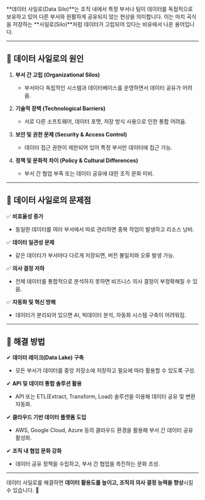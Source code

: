 **데이터 사일로(Data Silo)**는 조직 내에서 특정 부서나 팀이 데이터를 독점적으로 보유하고 있어 다른 부서와 원활하게 공유되지 않는 현상을 의미합니다. 이는 마치 곡식을 저장하는 **사일로(Silo)**처럼 데이터가 고립되어 있다는 비유에서 나온 용어입니다.

---

## 🔹 **데이터 사일로의 원인**
1. **부서 간 고립 (Organizational Silos)**
    - 부서마다 독립적인 시스템과 데이터베이스를 운영하면서 데이터 공유가 어려움.

2. **기술적 장벽 (Technological Barriers)**
    - 서로 다른 소프트웨어, 데이터 포맷, 저장 방식 사용으로 인한 통합 어려움.

3. **보안 및 권한 문제 (Security & Access Control)**
    - 데이터 접근 권한이 제한되어 있어 특정 부서만 데이터에 접근 가능.

4. **정책 및 문화적 차이 (Policy & Cultural Differences)**
    - 부서 간 협업 부족 또는 데이터 공유에 대한 조직 문화 미비.

---

## 🔹 **데이터 사일로의 문제점**
✅ **비효율성 증가**
- 동일한 데이터를 여러 부서에서 따로 관리하면 중복 작업이 발생하고 리소스 낭비.

✅ **데이터 일관성 문제**
- 같은 데이터가 부서마다 다르게 저장되면, 버전 불일치와 오류 발생 가능.

✅ **의사 결정 저하**
- 전체 데이터를 통합적으로 분석하지 못하면 비즈니스 의사 결정이 부정확해질 수 있음.

✅ **자동화 및 혁신 방해**
- 데이터가 분리되어 있으면 AI, 빅데이터 분석, 자동화 시스템 구축이 어려워짐.

---

## 🔹 **해결 방법**
✔ **데이터 레이크(Data Lake) 구축**
- 모든 부서가 데이터를 중앙 저장소에 저장하고 필요에 따라 활용할 수 있도록 구성.

✔ **API 및 데이터 통합 솔루션 활용**
- API 또는 ETL(Extract, Transform, Load) 솔루션을 이용해 데이터 공유 및 변환 자동화.

✔ **클라우드 기반 데이터 플랫폼 도입**
- AWS, Google Cloud, Azure 등의 클라우드 환경을 활용해 부서 간 데이터 공유 활성화.

✔ **조직 내 협업 문화 강화**
- 데이터 공유 정책을 수립하고, 부서 간 협업을 촉진하는 문화 조성.

---

데이터 사일로를 해결하면 **데이터 활용도를 높이고, 조직의 의사 결정 능력을 향상**시킬 수 있습니다. 🚀